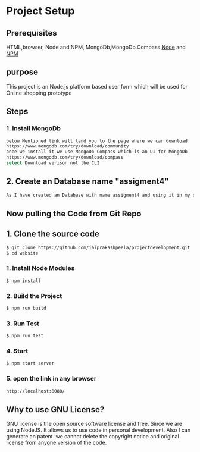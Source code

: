 # Project Setup

## Prerequisites

HTML,browser, Node and NPM, MongoDb,MongoDb Compass
[Node](http://nodejs.org/) and [NPM](https://npmjs.org/)

## purpose 
This project is an  Node.js platform based user form which will be used for Online shopping prototype

## Steps

### 1. Install MongoDb
```sh
below Mentioned link will land you to the page where we can download  
https://www.mongodb.com/try/download/community
once we install it we use MongoDb Compass which is an UI for MongoDb 
https://www.mongodb.com/try/download/compass
select Download verison not the CLI
```
## 2. Create an Database name "assigment4"
```sh
As I have created an Database with name assigment4 and using it in my project 
```

## Now pulling the Code from Git Repo 
## 1. Clone the source code

```sh
$ git clone https://github.com/jaiprakashpeela/projectdevelopment.git
$ cd website
```
### 1. Install Node Modules
```sh
$ npm install
```
### 2. Build the Project
```sh
$ npm run build 
```
### 3. Run Test
```sh
$ npm run test
```
### 4. Start
```sh
$ npm start server
```
### 5. open the link in any browser 
```sh
http://localhost:8080/
```

## Why to use GNU License?
GNU license is the open source software license and free. Since we are using NodeJS. It allows us to use code in personal development. Also I can generate an patent .we cannot delete the copyright notice and original license from anyone version of the code.
